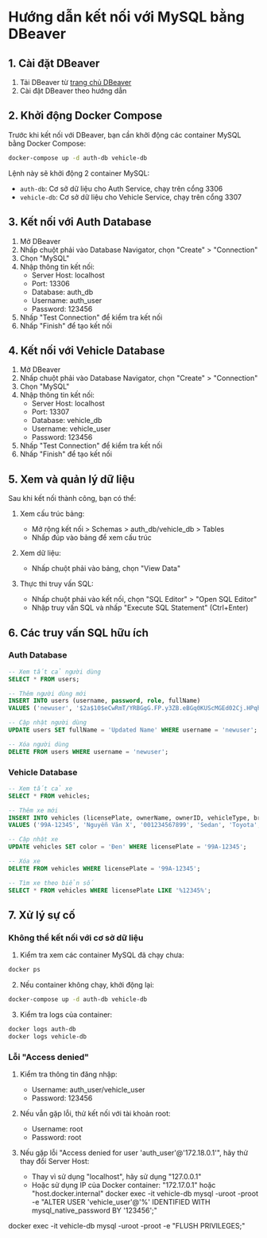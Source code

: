 # Hướng dẫn kết nối với MySQL bằng DBeaver

## 1. Cài đặt DBeaver

1. Tải DBeaver từ [trang chủ DBeaver](https://dbeaver.io/download/)
2. Cài đặt DBeaver theo hướng dẫn

## 2. Khởi động Docker Compose

Trước khi kết nối với DBeaver, bạn cần khởi động các container MySQL bằng Docker Compose:

```bash
docker-compose up -d auth-db vehicle-db
```

Lệnh này sẽ khởi động 2 container MySQL:

- `auth-db`: Cơ sở dữ liệu cho Auth Service, chạy trên cổng 3306
- `vehicle-db`: Cơ sở dữ liệu cho Vehicle Service, chạy trên cổng 3307

## 3. Kết nối với Auth Database

1. Mở DBeaver
2. Nhấp chuột phải vào Database Navigator, chọn "Create" > "Connection"
3. Chọn "MySQL"
4. Nhập thông tin kết nối:
   - Server Host: localhost
   - Port: 13306
   - Database: auth_db
   - Username: auth_user
   - Password: 123456
5. Nhấp "Test Connection" để kiểm tra kết nối
6. Nhấp "Finish" để tạo kết nối

## 4. Kết nối với Vehicle Database

1. Mở DBeaver
2. Nhấp chuột phải vào Database Navigator, chọn "Create" > "Connection"
3. Chọn "MySQL"
4. Nhập thông tin kết nối:
   - Server Host: localhost
   - Port: 13307
   - Database: vehicle_db
   - Username: vehicle_user
   - Password: 123456
5. Nhấp "Test Connection" để kiểm tra kết nối
6. Nhấp "Finish" để tạo kết nối

## 5. Xem và quản lý dữ liệu

Sau khi kết nối thành công, bạn có thể:

1. Xem cấu trúc bảng:

   - Mở rộng kết nối > Schemas > auth_db/vehicle_db > Tables
   - Nhấp đúp vào bảng để xem cấu trúc

2. Xem dữ liệu:

   - Nhấp chuột phải vào bảng, chọn "View Data"

3. Thực thi truy vấn SQL:
   - Nhấp chuột phải vào kết nối, chọn "SQL Editor" > "Open SQL Editor"
   - Nhập truy vấn SQL và nhấp "Execute SQL Statement" (Ctrl+Enter)

## 6. Các truy vấn SQL hữu ích

### Auth Database

```sql
-- Xem tất cả người dùng
SELECT * FROM users;

-- Thêm người dùng mới
INSERT INTO users (username, password, role, fullName)
VALUES ('newuser', '$2a$10$eCwRmT/YRBGgG.FP.y3ZB.eBGq0KUScMGEd02Cj.HPqh5jQZKmXSK', 'police', 'New User');

-- Cập nhật người dùng
UPDATE users SET fullName = 'Updated Name' WHERE username = 'newuser';

-- Xóa người dùng
DELETE FROM users WHERE username = 'newuser';
```

### Vehicle Database

```sql
-- Xem tất cả xe
SELECT * FROM vehicles;

-- Thêm xe mới
INSERT INTO vehicles (licensePlate, ownerName, ownerID, vehicleType, brand, model, color, registrationDate, expiryDate, status)
VALUES ('99A-12345', 'Nguyễn Văn X', '001234567899', 'Sedan', 'Toyota', 'Vios', 'Trắng', '2023-01-15', '2028-01-15', 'active');

-- Cập nhật xe
UPDATE vehicles SET color = 'Đen' WHERE licensePlate = '99A-12345';

-- Xóa xe
DELETE FROM vehicles WHERE licensePlate = '99A-12345';

-- Tìm xe theo biển số
SELECT * FROM vehicles WHERE licensePlate LIKE '%12345%';
```

## 7. Xử lý sự cố

### Không thể kết nối với cơ sở dữ liệu

1. Kiểm tra xem các container MySQL đã chạy chưa:

```bash
docker ps
```

2. Nếu container không chạy, khởi động lại:

```bash
docker-compose up -d auth-db vehicle-db
```

3. Kiểm tra logs của container:

```bash
docker logs auth-db
docker logs vehicle-db
```

### Lỗi "Access denied"

1. Kiểm tra thông tin đăng nhập:

   - Username: auth_user/vehicle_user
   - Password: 123456

2. Nếu vẫn gặp lỗi, thử kết nối với tài khoản root:

   - Username: root
   - Password: root

3. Nếu gặp lỗi "Access denied for user 'auth_user'@'172.18.0.1'", hãy thử thay đổi Server Host:
   - Thay vì sử dụng "localhost", hãy sử dụng "127.0.0.1"
   - Hoặc sử dụng IP của Docker container: "172.17.0.1" hoặc "host.docker.internal"
     docker exec -it vehicle-db mysql -uroot -proot -e "ALTER USER 'vehicle_user'@'%' IDENTIFIED WITH mysql_native_password BY '123456';"

docker exec -it vehicle-db mysql -uroot -proot -e "FLUSH PRIVILEGES;"
